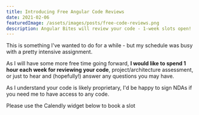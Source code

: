 ```yaml
---
title: Introducing Free Angular Code Reviews
date: 2021-02-06
featuredImage: /assets/images/posts/free-code-reviews.png
description: Angular Bites will review your code - 1-week slots open!
---
```


This is something I've wanted to do for a while - but my schedule was busy with
a pretty intensive assignment.

As I will have some more free time going forward, **I would like to spend
1 hour each week for reviewing your code**, project/architecture assessment, or just to hear and (hopefully!) answer any questions you may have.

As I understand your code is likely proprietary, I'd be happy to sign NDAs if you need me to have access to any code.

Please use the Calendly widget below to book a slot

<div class="calendly-inline-widget" data-url="https://calendly.com/angular-bites" style="min-width:320px;height:900px;"></div>
<script type="text/javascript" src="https://assets.calendly.com/assets/external/widget.js"></script>
